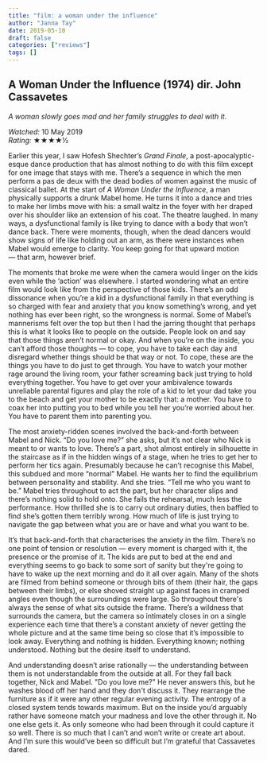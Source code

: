 ```yaml
---
title: "film: a woman under the influence"
author: "Janna Tay"
date: 2019-05-10
draft: false
categories: ["reviews"]
tags: []
---
```

## A Woman Under the Influence (1974) dir. John Cassavetes

*A woman slowly goes mad and her family struggles to deal with it.*

*Watched:* 10 May 2019  
*Rating:* ★★★★½

Earlier this year, I saw Hofesh Shechter’s *Grand Finale*, a post-apocalyptic-esque dance production that has almost nothing to do with this film except for one image that stays with me. There’s a sequence in which the men perform a pas de deux with the dead bodies of women against the music of classical ballet. At the start of *A Woman Under the Influence*, a man physically supports a drunk Mabel home. He turns it into a dance and tries to make her limbs move with his: a small waltz in the foyer with her draped over his shoulder like an extension of his coat. The theatre laughed. In many ways, a dysfunctional family is like trying to dance with a body that won’t dance back. There were moments, though, when the dead dancers would show signs of life like holding out an arm, as there were instances when Mabel would emerge to clarity. You keep going for that upward motion — that arm, however brief.

The moments that broke me were when the camera would linger on the kids even while the ‘action’ was elsewhere. I started wondering what an entire film would look like from the perspective of those kids. There’s an odd dissonance when you’re a kid in a dysfunctional family in that everything is so charged with fear and anxiety that you know something’s wrong, and yet nothing has ever been right, so the wrongness is normal. Some of Mabel’s mannerisms felt over the top but then I had the jarring thought that perhaps this is what it looks like to people on the outside. People look on and say that those things aren’t normal or okay. And when you’re on the inside, you can’t afford those thoughts — to cope, you have to take each day and disregard whether things should be that way or not. To cope, these are the things you have to do just to get through. You have to watch your mother rage around the living room, your father screaming back just trying to hold everything together. You have to get over your ambivalence towards unreliable parental figures and play the role of a kid to let your dad take you to the beach and get your mother to be exactly that: a mother. You have to coax her into putting you to bed while you tell her you’re worried about her. You have to parent them into parenting you.

The most anxiety-ridden scenes involved the back-and-forth between Mabel and Nick. “Do you love me?” she asks, but it’s not clear who Nick is meant to or wants to love. There’s a part, shot almost entirely in silhouette in the staircase as if in the hidden wings of a stage, when he tries to get her to perform her tics again. Presumably because he can’t recognise this Mabel, this subdued and more “normal” Mabel. He wants her to find the equilibrium between personality and stability. And she tries. “Tell me who you want to be.” Mabel tries throughout to act the part, but her character slips and there’s nothing solid to hold onto. She fails the rehearsal, much less the performance. How thrilled she is to carry out ordinary duties, then baffled to find she’s gotten them terribly wrong. How much of life is just trying to navigate the gap between what you are or have and what you want to be.

It’s that back-and-forth that characterises the anxiety in the film. There’s no one point of tension or resolution — every moment is charged with it, the presence or the promise of it. The kids are put to bed at the end and everything seems to go back to some sort of sanity but they're going to have to wake up the next morning and do it all over again. Many of the shots are filmed from behind someone or through bits of them (their hair, the gaps between their limbs), or else shoved straight up against faces in cramped angles even though the surroundings were large. So throughout there's always the sense of what sits outside the frame. There’s a wildness that surrounds the camera, but the camera so intimately closes in on a single experience each time that there’s a constant anxiety of never getting the whole picture and at the same time being so close that it’s impossible to look away. Everything and nothing is hidden. Everything known; nothing understood. Nothing but the desire itself to understand.

And understanding doesn’t arise rationally — the understanding between them is not understandable from the outside at all. For they fall back together, Nick and Mabel. "Do you love me?" He never answers this, but he washes blood off her hand and they don't discuss it. They rearrange the furniture as if it were any other regular evening activity. The entropy of a closed system tends towards maximum. But on the inside you’d arguably rather have someone match your madness and love the other through it. No one else gets it. As only someone who had been through it could capture it so well. There is so much that I can’t and won’t write or create art about. And I’m sure this would’ve been so difficult but I’m grateful that Cassavetes dared.
